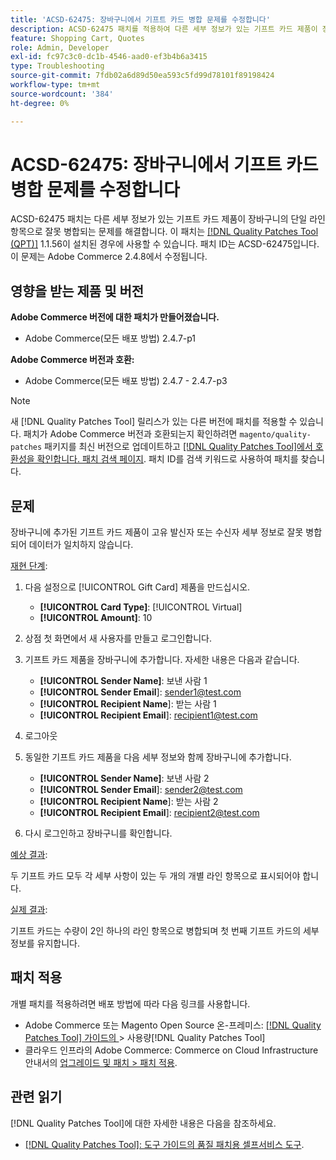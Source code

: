 ```yaml
---
title: 'ACSD-62475: 장바구니에서 기프트 카드 병합 문제를 수정합니다'
description: ACSD-62475 패치를 적용하여 다른 세부 정보가 있는 기프트 카드 제품이 장바구니의 단일 라인 항목으로 잘못 병합되는 Adobe Commerce 문제를 해결합니다.
feature: Shopping Cart, Quotes
role: Admin, Developer
exl-id: fc97c3c0-dc1b-4546-aad0-ef3b4b6a3415
type: Troubleshooting
source-git-commit: 7fdb02a6d89d50ea593c5fd99d78101f89198424
workflow-type: tm+mt
source-wordcount: '384'
ht-degree: 0%

---
```


# ACSD-62475: 장바구니에서 기프트 카드 병합 문제를 수정합니다

ACSD-62475 패치는 다른 세부 정보가 있는 기프트 카드 제품이 장바구니의 단일 라인 항목으로 잘못 병합되는 문제를 해결합니다. 이 패치는 [[!DNL Quality Patches Tool (QPT)]](/help/tools/quality-patches-tool/quality-patches-tool-to-self-serve-quality-patches.md) 1.1.56이 설치된 경우에 사용할 수 있습니다. 패치 ID는 ACSD-62475입니다. 이 문제는 Adobe Commerce 2.4.8에서 수정됩니다.

## 영향을 받는 제품 및 버전

**Adobe Commerce 버전에 대한 패치가 만들어졌습니다.**

* Adobe Commerce(모든 배포 방법) 2.4.7-p1

**Adobe Commerce 버전과 호환:**

* Adobe Commerce(모든 배포 방법) 2.4.7 - 2.4.7-p3

>[!NOTE]
>
>새 [!DNL Quality Patches Tool] 릴리스가 있는 다른 버전에 패치를 적용할 수 있습니다. 패치가 Adobe Commerce 버전과 호환되는지 확인하려면 `magento/quality-patches` 패키지를 최신 버전으로 업데이트하고 [[!DNL Quality Patches Tool]에서 호환성을 확인합니다. 패치 검색 페이지](https://experienceleague.adobe.com/tools/commerce-quality-patches/index.html?lang=ko). 패치 ID를 검색 키워드로 사용하여 패치를 찾습니다.

## 문제

장바구니에 추가된 기프트 카드 제품이 고유 발신자 또는 수신자 세부 정보로 잘못 병합되어 데이터가 일치하지 않습니다.

<u>재현 단계</u>:

1. 다음 설정으로 [!UICONTROL Gift Card] 제품을 만드십시오.
   * **[!UICONTROL Card Type]**: [!UICONTROL Virtual]
   * **[!UICONTROL Amount]**: 10

1. 상점 첫 화면에서 새 사용자를 만들고 로그인합니다.

1. 기프트 카드 제품을 장바구니에 추가합니다. 자세한 내용은 다음과 같습니다.
   * **[!UICONTROL Sender Name]**: 보낸 사람 1
   * **[!UICONTROL Sender Email**]: sender1@test.com
   * **[!UICONTROL Recipient Name**]: 받는 사람 1
   * **[!UICONTROL Recipient Email**]: recipient1@test.com


1. 로그아웃

1. 동일한 기프트 카드 제품을 다음 세부 정보와 함께 장바구니에 추가합니다.
   * **[!UICONTROL Sender Name]**: 보낸 사람 2
   * **[!UICONTROL Sender Email**]: sender2@test.com
   * **[!UICONTROL Recipient Name**]: 받는 사람 2
   * **[!UICONTROL Recipient Email**]: recipient2@test.com

1. 다시 로그인하고 장바구니를 확인합니다.

<u>예상 결과</u>:

두 기프트 카드 모두 각 세부 사항이 있는 두 개의 개별 라인 항목으로 표시되어야 합니다.

<u>실제 결과</u>:

기프트 카드는 수량이 2인 하나의 라인 항목으로 병합되며 첫 번째 기프트 카드의 세부 정보를 유지합니다.

## 패치 적용

개별 패치를 적용하려면 배포 방법에 따라 다음 링크를 사용합니다.

* Adobe Commerce 또는 Magento Open Source 온-프레미스: [[!DNL Quality Patches Tool]  가이드의 &#x200B;](/help/tools/quality-patches-tool/usage.md)> 사용량[!DNL Quality Patches Tool]
* 클라우드 인프라의 Adobe Commerce: Commerce on Cloud Infrastructure 안내서의 [업그레이드 및 패치 > 패치 적용](https://experienceleague.adobe.com/docs/commerce-cloud-service/user-guide/develop/upgrade/apply-patches.html?lang=ko).

## 관련 읽기

[!DNL Quality Patches Tool]에 대한 자세한 내용은 다음을 참조하세요.

* [[!DNL Quality Patches Tool]: 도구 가이드의 품질 패치용 셀프서비스 도구](/help/tools/quality-patches-tool/quality-patches-tool-to-self-serve-quality-patches.md).
